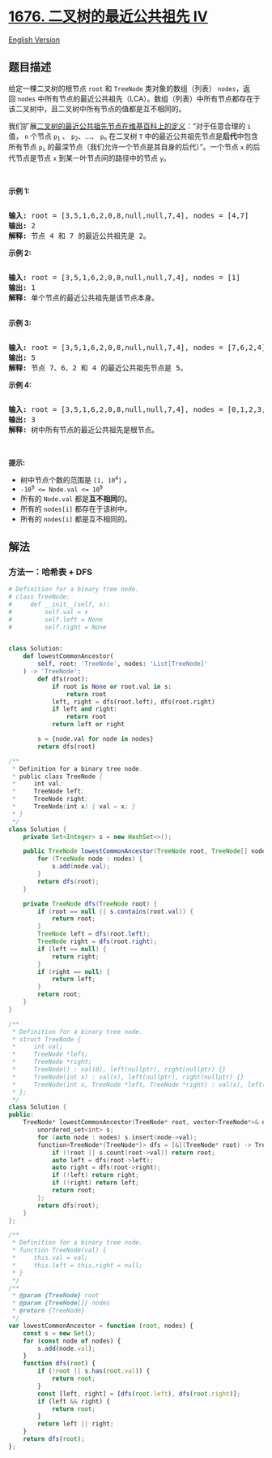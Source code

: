# [1676. 二叉树的最近公共祖先 IV](https://leetcode.cn/problems/lowest-common-ancestor-of-a-binary-tree-iv)

[English Version](/solution/1600-1699/1676.Lowest%20Common%20Ancestor%20of%20a%20Binary%20Tree%20IV/README_EN.md)

## 题目描述

<!-- 这里写题目描述 -->

<p>给定一棵二叉树的根节点 <code>root</code> 和 <code>TreeNode</code> 类对象的数组（列表） <code>nodes</code>，返回<em> </em><code>nodes</code> 中所有节点的最近公共祖先（LCA）。数组（列表）中所有节点都存在于该二叉树中，且二叉树中所有节点的值都是互不相同的。</p>

<p>我们扩展<a href="https://en.wikipedia.org/wiki/Lowest_common_ancestor" target="_blank">二叉树的最近公共祖先节点在维基百科上的定义</a>：“对于任意合理的 <code>i</code> 值， <code>n</code> 个节点 <code>p<sub>1</sub></code> 、 <code>p<sub>2</sub></code>、...、 <code>p<sub>n</sub></code> 在二叉树 <code>T</code> 中的最近公共祖先节点是<strong>后代</strong>中包含所有节点 <code>p<sub>i</sub></code> 的最深节点（我们允许一个节点是其自身的后代）”。一个节点 <code>x</code> 的后代节点是节点 <code>x</code> 到某一叶节点间的路径中的节点 <code>y</code>。</p>

<p> </p>

<p><strong>示例 1:</strong></p>
<img alt="" src="https://fastly.jsdelivr.net/gh/doocs/leetcode@main/solution/1600-1699/1676.Lowest%20Common%20Ancestor%20of%20a%20Binary%20Tree%20IV/images/binarytree.png">
<pre><strong>输入:</strong> root = [3,5,1,6,2,0,8,null,null,7,4], nodes = [4,7]
<strong>输出:</strong> 2
<strong>解释:</strong> 节点 4 和 7 的最近公共祖先是 2。
</pre>

<p><strong>示例 2:</strong></p>
<img alt="" src="https://fastly.jsdelivr.net/gh/doocs/leetcode@main/solution/1600-1699/1676.Lowest%20Common%20Ancestor%20of%20a%20Binary%20Tree%20IV/images/binarytree.png">
<pre><strong>输入:</strong> root = [3,5,1,6,2,0,8,null,null,7,4], nodes = [1]
<strong>输出:</strong> 1
<strong>解释:</strong> 单个节点的最近公共祖先是该节点本身。

</pre>

<p><strong>示例 3:</strong></p>
<img alt="" src="https://fastly.jsdelivr.net/gh/doocs/leetcode@main/solution/1600-1699/1676.Lowest%20Common%20Ancestor%20of%20a%20Binary%20Tree%20IV/images/binarytree.png">
<pre><strong>输入:</strong> root = [3,5,1,6,2,0,8,null,null,7,4], nodes = [7,6,2,4]
<strong>输出:</strong> 5
<strong>解释:</strong> 节点 7、6、2 和 4 的最近公共祖先节点是 5。
</pre>

<p><strong>示例 4:</strong></p>
<img alt="" src="https://fastly.jsdelivr.net/gh/doocs/leetcode@main/solution/1600-1699/1676.Lowest%20Common%20Ancestor%20of%20a%20Binary%20Tree%20IV/images/binarytree.png">
<pre><strong>输入:</strong> root = [3,5,1,6,2,0,8,null,null,7,4], nodes = [0,1,2,3,4,5,6,7,8]
<strong>输出:</strong> 3
<strong>解释:</strong> 树中所有节点的最近公共祖先是根节点。
</pre>

<p> </p>

<p><strong>提示:</strong></p>

<ul>
	<li>树中节点个数的范围是 <code>[1, 10<sup>4</sup>]</code> 。</li>
	<li><code>-10<sup>9</sup> &lt;= Node.val &lt;= 10<sup>9</sup></code></li>
	<li>所有的 <code>Node.val</code> 都是<strong>互不相同</strong>的。</li>
	<li>所有的 <code>nodes[i]</code> 都存在于该树中。</li>
	<li>所有的 <code>nodes[i]</code> 都是互不相同的。</li>
</ul>

## 解法

### 方法一：哈希表 + DFS

<!-- tabs:start -->

```python
# Definition for a binary tree node.
# class TreeNode:
#     def __init__(self, x):
#         self.val = x
#         self.left = None
#         self.right = None


class Solution:
    def lowestCommonAncestor(
        self, root: 'TreeNode', nodes: 'List[TreeNode]'
    ) -> 'TreeNode':
        def dfs(root):
            if root is None or root.val in s:
                return root
            left, right = dfs(root.left), dfs(root.right)
            if left and right:
                return root
            return left or right

        s = {node.val for node in nodes}
        return dfs(root)
```

```java
/**
 * Definition for a binary tree node.
 * public class TreeNode {
 *     int val;
 *     TreeNode left;
 *     TreeNode right;
 *     TreeNode(int x) { val = x; }
 * }
 */
class Solution {
    private Set<Integer> s = new HashSet<>();

    public TreeNode lowestCommonAncestor(TreeNode root, TreeNode[] nodes) {
        for (TreeNode node : nodes) {
            s.add(node.val);
        }
        return dfs(root);
    }

    private TreeNode dfs(TreeNode root) {
        if (root == null || s.contains(root.val)) {
            return root;
        }
        TreeNode left = dfs(root.left);
        TreeNode right = dfs(root.right);
        if (left == null) {
            return right;
        }
        if (right == null) {
            return left;
        }
        return root;
    }
}
```

```cpp
/**
 * Definition for a binary tree node.
 * struct TreeNode {
 *     int val;
 *     TreeNode *left;
 *     TreeNode *right;
 *     TreeNode() : val(0), left(nullptr), right(nullptr) {}
 *     TreeNode(int x) : val(x), left(nullptr), right(nullptr) {}
 *     TreeNode(int x, TreeNode *left, TreeNode *right) : val(x), left(left), right(right) {}
 * };
 */
class Solution {
public:
    TreeNode* lowestCommonAncestor(TreeNode* root, vector<TreeNode*>& nodes) {
        unordered_set<int> s;
        for (auto node : nodes) s.insert(node->val);
        function<TreeNode*(TreeNode*)> dfs = [&](TreeNode* root) -> TreeNode* {
            if (!root || s.count(root->val)) return root;
            auto left = dfs(root->left);
            auto right = dfs(root->right);
            if (!left) return right;
            if (!right) return left;
            return root;
        };
        return dfs(root);
    }
};
```

```js
/**
 * Definition for a binary tree node.
 * function TreeNode(val) {
 *     this.val = val;
 *     this.left = this.right = null;
 * }
 */
/**
 * @param {TreeNode} root
 * @param {TreeNode[]} nodes
 * @return {TreeNode}
 */
var lowestCommonAncestor = function (root, nodes) {
    const s = new Set();
    for (const node of nodes) {
        s.add(node.val);
    }
    function dfs(root) {
        if (!root || s.has(root.val)) {
            return root;
        }
        const [left, right] = [dfs(root.left), dfs(root.right)];
        if (left && right) {
            return root;
        }
        return left || right;
    }
    return dfs(root);
};
```

<!-- tabs:end -->

<!-- end -->
